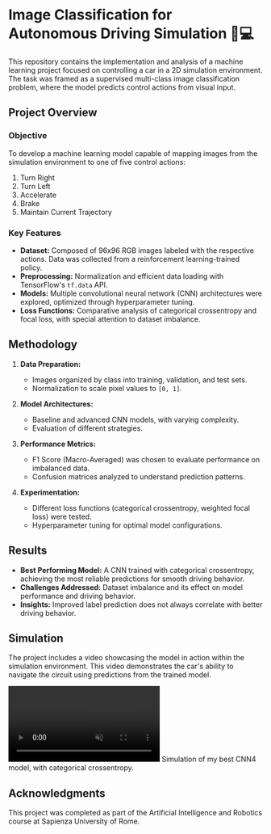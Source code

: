 # Image Classification for Autonomous Driving Simulation 🚗💻

This repository contains the implementation and analysis of a machine learning project focused on controlling a car in a 2D simulation environment. The task was framed as a supervised multi-class image classification problem, where the model predicts control actions from visual input.

## Project Overview

### Objective
To develop a machine learning model capable of mapping images from the simulation environment to one of five control actions:
1. Turn Right
2. Turn Left
3. Accelerate
4. Brake
5. Maintain Current Trajectory

### Key Features
- **Dataset:** Composed of 96x96 RGB images labeled with the respective actions. Data was collected from a reinforcement learning-trained policy.
- **Preprocessing:** Normalization and efficient data loading with TensorFlow's `tf.data` API.
- **Models:** Multiple convolutional neural network (CNN) architectures were explored, optimized through hyperparameter tuning.
- **Loss Functions:** Comparative analysis of categorical crossentropy and focal loss, with special attention to dataset imbalance.

## Methodology
1. **Data Preparation:**
   - Images organized by class into training, validation, and test sets.
   - Normalization to scale pixel values to `[0, 1]`.

2. **Model Architectures:**
   - Baseline and advanced CNN models, with varying complexity.
   - Evaluation of different strategies.

3. **Performance Metrics:**
   - F1 Score (Macro-Averaged) was chosen to evaluate performance on imbalanced data.
   - Confusion matrices analyzed to understand prediction patterns.

4. **Experimentation:**
   - Different loss functions (categorical crossentropy, weighted focal loss) were tested.
   - Hyperparameter tuning for optimal model configurations.

## Results
- **Best Performing Model:** A CNN trained with categorical crossentropy, achieving the most reliable predictions for smooth driving behavior.
- **Challenges Addressed:** Dataset imbalance and its effect on model performance and driving behavior.
- **Insights:** Improved label prediction does not always correlate with better driving behavior.

## Simulation
The project includes a video showcasing the model in action within the simulation environment. This video demonstrates the car's ability to navigate the circuit using predictions from the trained model.

<div><video controls src="https://github.com/user-attachments/assets/b7b586ef-fed0-48c6-ac2d-6d26136daa0e" muted="false" ></video> Simulation of my best CNN4 model, with categorical crossentropy. </div>





## Acknowledgments
This project was completed as part of the Artificial Intelligence and Robotics course at Sapienza University of Rome.
